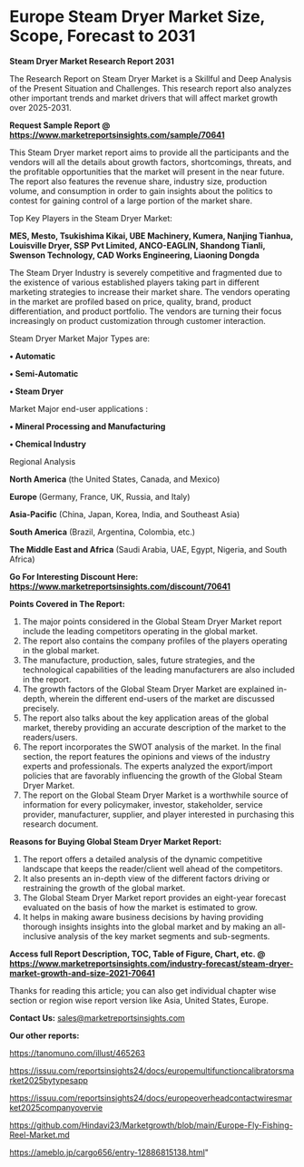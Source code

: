 # Europe Steam Dryer Market Size, Scope, Forecast to 2031

<strong>Steam Dryer Market Research Report 2031</strong>

The Research Report on Steam Dryer Market is a Skillful and Deep Analysis of the Present Situation and Challenges. This research report also analyzes other important trends and market drivers that will affect market growth over 2025-2031.

<strong>Request Sample Report @ <a href=https://www.marketreportsinsights.com/sample/70641>https://www.marketreportsinsights.com/sample/70641</a></strong>

This Steam Dryer market report aims to provide all the participants and the vendors will all the details about growth factors, shortcomings, threats, and the profitable opportunities that the market will present in the near future. The report also features the revenue share, industry size, production volume, and consumption in order to gain insights about the politics to contest for gaining control of a large portion of the market share.

Top Key Players in the Steam Dryer Market:

<strong>MES, Mesto, Tsukishima Kikai, UBE Machinery, Kumera, Nanjing Tianhua, Louisville Dryer, SSP Pvt Limited, ANCO-EAGLIN, Shandong Tianli, Swenson Technology, CAD Works Engineering, Liaoning Dongda</strong>

The Steam Dryer Industry is severely competitive and fragmented due to the existence of various established players taking part in different marketing strategies to increase their market share. The vendors operating in the market are profiled based on price, quality, brand, product differentiation, and product portfolio. The vendors are turning their focus increasingly on product customization through customer interaction.

Steam Dryer Market Major Types are:

<strong>• Automatic

• Semi-Automatic

• Steam Dryer</strong>

Market Major end-user applications :

<strong>• Mineral Processing and Manufacturing

• Chemical Industry</strong>

Regional Analysis

</u><strong><b>North America</b></strong> (the United States, Canada, and Mexico)

<strong><b>Europe </b></strong>(Germany, France, UK, Russia, and Italy)

<strong><b>Asia-Pacific</b></strong> (China, Japan, Korea, India, and Southeast Asia)

<strong><b>South America</b></strong> (Brazil, Argentina, Colombia, etc.)

<strong><b>The Middle East and Africa</b></strong> (Saudi Arabia, UAE, Egypt, Nigeria, and South Africa)

<strong>Go For Interesting Discount Here: <a href=https://www.marketreportsinsights.com/discount/70641>https://www.marketreportsinsights.com/discount/70641</a></strong>

<strong>Points Covered in The Report:</strong>
<ol>
  <li>The major points considered in the Global Steam Dryer Market report include the leading competitors operating in the global market.</li>
  <li>The report also contains the company profiles of the players operating in the global market.</li>
  <li>The manufacture, production, sales, future strategies, and the technological capabilities of the leading manufacturers are also included in the report.</li>
  <li>The growth factors of the Global Steam Dryer Market are explained in-depth, wherein the different end-users of the market are discussed precisely.</li>
  <li>The report also talks about the key application areas of the global market, thereby providing an accurate description of the market to the readers/users.</li>
  <li>The report incorporates the SWOT analysis of the market. In the final section, the report features the opinions and views of the industry experts and professionals. The experts analyzed the export/import policies that are favorably influencing the growth of the Global Steam Dryer Market.</li>
  <li>The report on the Global Steam Dryer Market is a worthwhile source of information for every policymaker, investor, stakeholder, service provider, manufacturer, supplier, and player interested in purchasing this research document.</li>
</ol>
<strong>Reasons for Buying Global Steam Dryer Market Report:</strong>

<ol>
  <li>The report offers a detailed analysis of the dynamic competitive landscape that keeps the reader/client well ahead of the competitors.</li>
  <li>It also presents an in-depth view of the different factors driving or restraining the growth of the global market.</li>
  <li>The Global Steam Dryer Market report provides an eight-year forecast evaluated on the basis of how the market is estimated to grow.</li>
  <li>It helps in making aware business decisions by having providing thorough insights insights into the global market and by making an all-inclusive analysis of the key market segments and sub-segments.</li>
</ol>
<strong>Access full Report Description, TOC, Table of Figure, Chart, etc. @ <a href=https://www.marketreportsinsights.com/industry-forecast/steam-dryer-market-growth-and-size-2021-70641>https://www.marketreportsinsights.com/industry-forecast/steam-dryer-market-growth-and-size-2021-70641</a></strong>


Thanks for reading this article; you can also get individual chapter wise section or region wise report version like Asia, United States, Europe.

<strong>Contact Us:</strong>
sales@marketreportsinsights.com

<strong>Our other reports:</strong>

<a href=https://tanomuno.com/illust/465263>https://tanomuno.com/illust/465263</a>

<a href=https://issuu.com/reportsinsights24/docs/europemultifunctioncalibratorsmarket2025bytypesapp>https://issuu.com/reportsinsights24/docs/europemultifunctioncalibratorsmarket2025bytypesapp</a>

<a href=https://issuu.com/reportsinsights24/docs/europeoverheadcontactwiresmarket2025companyovervie>https://issuu.com/reportsinsights24/docs/europeoverheadcontactwiresmarket2025companyovervie</a>

<a href=https://github.com/Hindavi23/Marketgrowth/blob/main/Europe-Fly-Fishing-Reel-Market.md>https://github.com/Hindavi23/Marketgrowth/blob/main/Europe-Fly-Fishing-Reel-Market.md</a>

<a href=https://ameblo.jp/cargo656/entry-12886815138.html>https://ameblo.jp/cargo656/entry-12886815138.html</a>"
